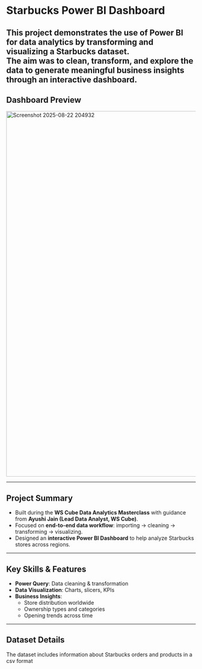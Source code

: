 # Starbucks Power BI Dashboard  

This project demonstrates the use of **Power BI** for data analytics by transforming and visualizing a **Starbucks dataset**.  
The aim was to clean, transform, and explore the data to generate meaningful business insights through an interactive dashboard.  
---

## Dashboard Preview

<img width="1919" height="973" alt="Screenshot 2025-08-22 204932" src="https://github.com/user-attachments/assets/ae1669a2-648e-495c-bfcf-3540aa390300" />

---

## Project Summary
- Built during the **WS Cube Data Analytics Masterclass** with guidance from **Ayushi Jain (Lead Data Analyst, WS Cube)**.  
- Focused on **end-to-end data workflow**: importing → cleaning → transforming → visualizing.  
- Designed an **interactive Power BI Dashboard** to help analyze Starbucks stores across regions.  

---

## Key Skills & Features
- **Power Query**: Data cleaning & transformation  
- **Data Visualization**: Charts, slicers, KPIs  
- **Business Insights**:  
  - Store distribution worldwide  
  - Ownership types and categories  
  - Opening trends across time  

---

## Dataset Details
The dataset includes information about Starbucks orders and products in a csv format 




